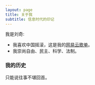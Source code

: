 ```yaml
---
layout: page
title: 关于我
subtitle: 信息时代的印记
---
```


我是刘奇:

- 我喜欢中国摇滚，这是我的[网易云歌单](http://music.163.com/playlist?id=2537340758&userid=45607861)。
- 我崇尚自由、民主、科学、法制。

### 我的历史

只能说往事不堪回首。